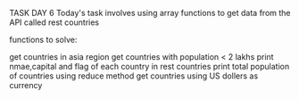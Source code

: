 TASK DAY 6
Today's task involves using array functions to get data from the API called rest countries

functions to solve:

get countries in asia region
get countries with population < 2 lakhs
print nmae,capital and flag of each country in rest countries
print total population of countries using reduce method
get countries using US dollers as currency